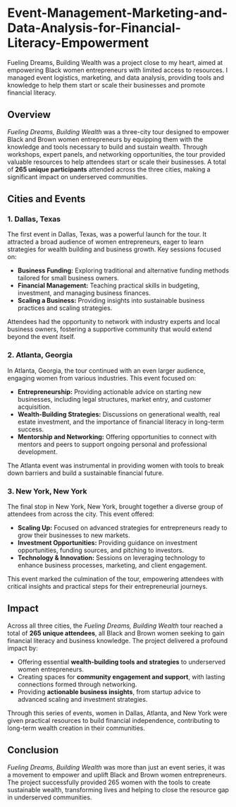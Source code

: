 # Event-Management-Marketing-and-Data-Analysis-for-Financial-Literacy-Empowerment
Fueling Dreams, Building Wealth was a project close to my heart, aimed at empowering Black women entrepreneurs with limited access to resources. I managed event logistics, marketing, and data analysis, providing tools and knowledge to help them start or scale their businesses and promote financial literacy.

## Overview
*Fueling Dreams, Building Wealth* was a three-city tour designed to empower Black and Brown women entrepreneurs by equipping them with the knowledge and tools necessary to build and sustain wealth. Through workshops, expert panels, and networking opportunities, the tour provided valuable resources to help attendees start or scale their businesses. A total of **265 unique participants** attended across the three cities, making a significant impact on underserved communities.

## Cities and Events

### 1. Dallas, Texas
The first event in Dallas, Texas, was a powerful launch for the tour. It attracted a broad audience of women entrepreneurs, eager to learn strategies for wealth building and business growth. Key sessions focused on:
- **Business Funding:** Exploring traditional and alternative funding methods tailored for small business owners.
- **Financial Management:** Teaching practical skills in budgeting, investment, and managing business finances.
- **Scaling a Business:** Providing insights into sustainable business practices and scaling strategies.

Attendees had the opportunity to network with industry experts and local business owners, fostering a supportive community that would extend beyond the event itself.

### 2. Atlanta, Georgia
In Atlanta, Georgia, the tour continued with an even larger audience, engaging women from various industries. This event focused on:
- **Entrepreneurship:** Providing actionable advice on starting new businesses, including legal structures, market entry, and customer acquisition.
- **Wealth-Building Strategies:** Discussions on generational wealth, real estate investment, and the importance of financial literacy in long-term success.
- **Mentorship and Networking:** Offering opportunities to connect with mentors and peers to support ongoing personal and professional development.

The Atlanta event was instrumental in providing women with tools to break down barriers and build a sustainable financial future.

### 3. New York, New York
The final stop in New York, New York, brought together a diverse group of attendees from across the city. This event offered:
- **Scaling Up:** Focused on advanced strategies for entrepreneurs ready to grow their businesses to new markets.
- **Investment Opportunities:** Providing guidance on investment opportunities, funding sources, and pitching to investors.
- **Technology & Innovation:** Sessions on leveraging technology to enhance business processes, marketing, and client engagement.

This event marked the culmination of the tour, empowering attendees with critical insights and practical steps for their entrepreneurial journeys.

## Impact
Across all three cities, the *Fueling Dreams, Building Wealth* tour reached a total of **265 unique attendees**, all Black and Brown women seeking to gain financial literacy and business knowledge. The project delivered a profound impact by:
- Offering essential **wealth-building tools and strategies** to underserved women entrepreneurs.
- Creating spaces for **community engagement and support**, with lasting connections formed through networking.
- Providing **actionable business insights**, from startup advice to advanced scaling and investment strategies.

Through this series of events, women in Dallas, Atlanta, and New York were given practical resources to build financial independence, contributing to long-term wealth creation in their communities.

## Conclusion
*Fueling Dreams, Building Wealth* was more than just an event series, it was a movement to empower and uplift Black and Brown women entrepreneurs. The project successfully provided 265 women with the tools to create sustainable wealth, transforming lives and helping to close the resource gap in underserved communities.
